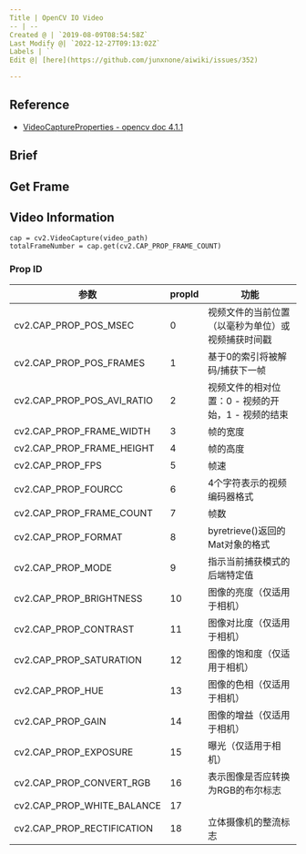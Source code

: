 ```yaml
---
Title | OpenCV IO Video
-- | --
Created @ | `2019-08-09T08:54:58Z`
Last Modify @| `2022-12-27T09:13:02Z`
Labels | ``
Edit @| [here](https://github.com/junxnone/aiwiki/issues/352)

---
```

## Reference
- [VideoCaptureProperties  - opencv doc 4.1.1 ](https://docs.opencv.org/4.1.1/d4/d15/group__videoio__flags__base.html#gaeb8dd9c89c10a5c63c139bf7c4f5704d)

## Brief

## Get Frame

## Video Information

```
cap = cv2.VideoCapture(video_path)
totalFrameNumber = cap.get(cv2.CAP_PROP_FRAME_COUNT)
```


### Prop ID

参数 | propld | 功能
-- | -- | --
cv2.CAP_PROP_POS_MSEC | 0 | 视频文件的当前位置（以毫秒为单位）或视频捕获时间戳
cv2.CAP_PROP_POS_FRAMES | 1 | 基于0的索引将被解码/捕获下一帧
cv2.CAP_PROP_POS_AVI_RATIO | 2 | 视频文件的相对位置：0 - 视频的开始，1 - 视频的结束
cv2.CAP_PROP_FRAME_WIDTH | 3 | 帧的宽度
cv2.CAP_PROP_FRAME_HEIGHT | 4 | 帧的高度
cv2.CAP_PROP_FPS | 5 | 帧速
cv2.CAP_PROP_FOURCC | 6 | 4个字符表示的视频编码器格式
cv2.CAP_PROP_FRAME_COUNT | 7 | 帧数
cv2.CAP_PROP_FORMAT | 8 | byretrieve()返回的Mat对象的格式
cv2.CAP_PROP_MODE | 9 | 指示当前捕获模式的后端特定值
cv2.CAP_PROP_BRIGHTNESS | 10 | 图像的亮度（仅适用于相机）
cv2.CAP_PROP_CONTRAST | 11 | 图像对比度（仅适用于相机）
cv2.CAP_PROP_SATURATION | 12 | 图像的饱和度（仅适用于相机）
cv2.CAP_PROP_HUE | 13 | 图像的色相（仅适用于相机）
cv2.CAP_PROP_GAIN | 14 | 图像的增益（仅适用于相机）
cv2.CAP_PROP_EXPOSURE | 15 | 曝光（仅适用于相机）
cv2.CAP_PROP_CONVERT_RGB | 16 | 表示图像是否应转换为RGB的布尔标志
cv2.CAP_PROP_WHITE_BALANCE | 17 |  
cv2.CAP_PROP_RECTIFICATION | 18 | 立体摄像机的整流标志


